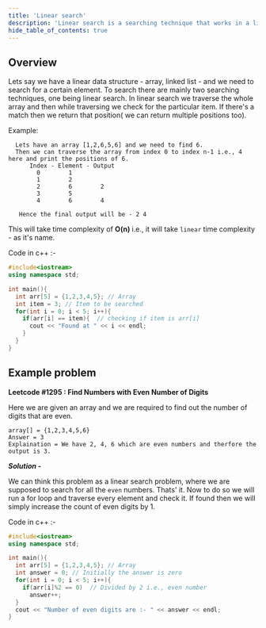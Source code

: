 ```yaml
---
title: 'Linear search'
description: 'Linear search is a searching technique that works in a linear/sequential fashion. It traverses whole of the data structure and returns the position(s) where the value is found. If not found then it simple returns nothing.'
hide_table_of_contents: true
---
```


<TutorialAuthors names="@siddoinghisjob"/>

## Overview

Lets say we have a linear data structure - array, linked list - and we need to search for a certain element. To search there are mainly two searching techniques, one being linear search. In linear search we traverse the whole array and then while traversing we check for the particular item. If there's a match then we return that position( we can return multiple positions too).

Example:
``` 
  Lets have an array [1,2,6,5,6] and we need to find 6. 
  Then we can traverse the array from index 0 to index n-1 i.e., 4 here and print the positions of 6. 
      Index - Element - Output
        0        1           
        1        2
        2        6        2
        3        5          
        4        6        4
        
   Hence the final output will be - 2 4
```

This will take time complexity of **O(n)** i.e., it will take `linear` time complexity - as it's name.

Code in c++ :-
```cpp
#include<iostream>
using namespace std;

int main(){
  int arr[5] = {1,2,3,4,5}; // Array
  int item = 3; // Item to be searched 
  for(int i = 0; i < 5; i++){
    if(arr[i] == item){  // checking if item is arr[i]
      cout << "Found at " << i << endl;
    }
  }
} 
```
## Example problem

**Leetcode #1295 : Find Numbers with Even Number of Digits**

Here we are given an array and we are required to find out the number of digits that are even.
```
array[] = {1,2,3,4,5,6}
Answer = 3
Explaination = We have 2, 4, 6 which are even numbers and therfore the output is 3.
```


***Solution -***


We can think this problem as a linear search problem, where we are supposed to search for all the `even` numbers. Thats' it. Now to do so we will run a for loop
and traverse every element and check it. If found then we will simply increase the count of even digits by 1.

Code in c++ :-
```cpp
#include<iostream>
using namespace std;

int main(){
  int arr[5] = {1,2,3,4,5}; // Array
  int answer = 0; // Initially the answer is zero
  for(int i = 0; i < 5; i++){
    if(arr[i]%2 == 0)  // Divided by 2 i.e., even number
      answer++;
  }
  cout << "Number of even digits are :- " << answer << endl;
} 
```
